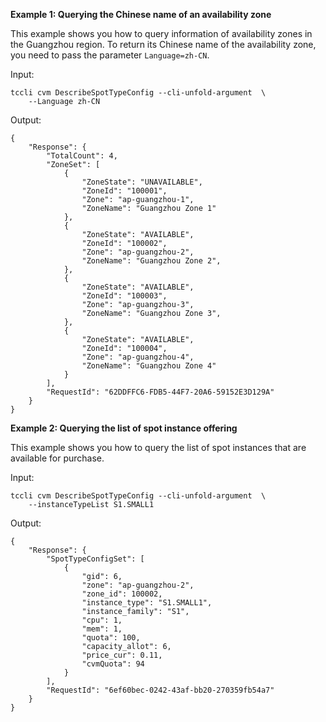 **Example 1: Querying the Chinese name of an availability zone**

This example shows you how to query information of availability zones in the Guangzhou region. To return its Chinese name of the availability zone, you need to pass the parameter `Language=zh-CN`.

Input: 

```
tccli cvm DescribeSpotTypeConfig --cli-unfold-argument  \
    --Language zh-CN
```

Output: 
```
{
    "Response": {
        "TotalCount": 4,
        "ZoneSet": [
            {
                "ZoneState": "UNAVAILABLE",
                "ZoneId": "100001",
                "Zone": "ap-guangzhou-1",
                "ZoneName": "Guangzhou Zone 1"
            },
            {
                "ZoneState": "AVAILABLE",
                "ZoneId": "100002",
                "Zone": "ap-guangzhou-2",
                "ZoneName": "Guangzhou Zone 2",
            },
            {
                "ZoneState": "AVAILABLE",
                "ZoneId": "100003",
                "Zone": "ap-guangzhou-3",
                "ZoneName": "Guangzhou Zone 3",
            },
            {
                "ZoneState": "AVAILABLE",
                "ZoneId": "100004",
                "Zone": "ap-guangzhou-4",
                "ZoneName": "Guangzhou Zone 4"
            }
        ],
        "RequestId": "62DDFFC6-FDB5-44F7-20A6-59152E3D129A"
    }
}
```

**Example 2: Querying the list of spot instance offering**

This example shows you how to query the list of spot instances that are available for purchase.

Input: 

```
tccli cvm DescribeSpotTypeConfig --cli-unfold-argument  \
    --instanceTypeList S1.SMALL1
```

Output: 
```
{
    "Response": {
        "SpotTypeConfigSet": [
            {
                "gid": 6,
                "zone": "ap-guangzhou-2",
                "zone_id": 100002,
                "instance_type": "S1.SMALL1",
                "instance_family": "S1",
                "cpu": 1,
                "mem": 1,
                "quota": 100,
                "capacity_allot": 6,
                "price_cur": 0.11,
                "cvmQuota": 94
            }
        ],
        "RequestId": "6ef60bec-0242-43af-bb20-270359fb54a7"
    }
}
```

